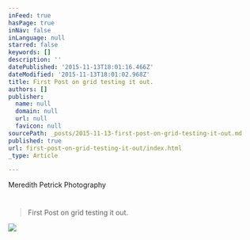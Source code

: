 ```yaml
---
inFeed: true
hasPage: true
inNav: false
inLanguage: null
starred: false
keywords: []
description: ''
datePublished: '2015-11-13T18:01:16.466Z'
dateModified: '2015-11-13T18:01:02.968Z'
title: First Post on grid testing it out.
authors: []
publisher:
  name: null
  domain: null
  url: null
  favicon: null
sourcePath: _posts/2015-11-13-first-post-on-grid-testing-it-out.md
published: true
url: first-post-on-grid-testing-it-out/index.html
_type: Article

---
```

Meredith Petrick Photography 

# 
> 
> First Post on grid testing it out.

![](https://the-grid-user-content.s3-us-west-2.amazonaws.com/c7624f4d-35aa-48dd-9f6c-428742cdd01d.png)